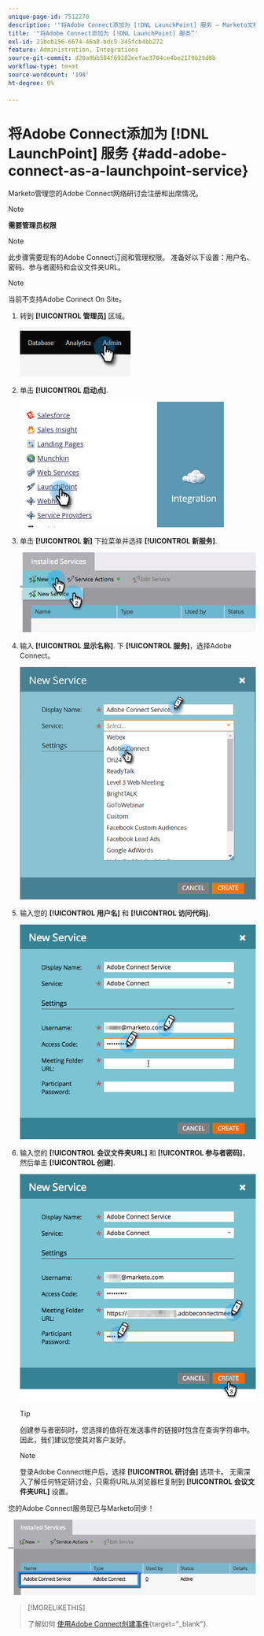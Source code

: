 ```yaml
---
unique-page-id: 7512270
description: '"将Adobe Connect添加为 [!DNL LaunchPoint] 服务 — Marketo文档 — 产品文档”'
title: '"将Adobe Connect添加为 [!DNL LaunchPoint] 服务”'
exl-id: 21beb156-6674-46a8-bdc5-345fcb4bb272
feature: Administration, Integrations
source-git-commit: d20a9bb584f69282eefae3704ce4be2179b29d0b
workflow-type: tm+mt
source-wordcount: '198'
ht-degree: 0%

---
```


# 将Adobe Connect添加为 [!DNL LaunchPoint] 服务 {#add-adobe-connect-as-a-launchpoint-service}

Marketo管理您的Adobe Connect网络研讨会注册和出席情况。

>[!NOTE]
>
>**需要管理员权限**

>[!NOTE]
>
>此步骤需要现有的Adobe Connect订阅和管理权限。 准备好以下设置：用户名、密码、参与者密码和会议文件夹URL。

>[!NOTE]
>
>当前不支持Adobe Connect On Site。

1. 转到 **[!UICONTROL 管理员]** 区域。

   ![](assets/add-adobe-connect-as-a-launchpoint-service-1.png)

1. 单击 **[!UICONTROL 启动点]**.

   ![](assets/add-adobe-connect-as-a-launchpoint-service-2.png)

1. 单击 **[!UICONTROL 新]** 下拉菜单并选择 **[!UICONTROL 新服务]**.

   ![](assets/add-adobe-connect-as-a-launchpoint-service-3.png)

1. 输入 **[!UICONTROL 显示名称]**. 下 **[!UICONTROL 服务]**，选择Adobe Connect。

   ![](assets/add-adobe-connect-as-a-launchpoint-service-4.png)

1. 输入您的 **[!UICONTROL 用户名]** 和 **[!UICONTROL 访问代码]**.

   ![](assets/add-adobe-connect-as-a-launchpoint-service-5.png)

1. 输入您的 **[!UICONTROL 会议文件夹URL]** 和 **[!UICONTROL 参与者密码]**，然后单击 **[!UICONTROL 创建]**.

   ![](assets/add-adobe-connect-as-a-launchpoint-service-6.png)

   >[!TIP]
   >
   >创建参与者密码时，您选择的值将在发送事件的链接时包含在查询字符串中。 因此，我们建议您使其对客户友好。

   >[!NOTE]
   >
   >登录Adobe Connect帐户后，选择 **[!UICONTROL 研讨会]** 选项卡。 无需深入了解任何特定研讨会，只需将URL从浏览器栏复制到 **[!UICONTROL 会议文件夹URL]** 设置。

您的Adobe Connect服务现已与Marketo同步！

![](assets/add-adobe-connect-as-a-launchpoint-service-7.png)

>[!MORELIKETHIS]
>
>了解如何 [使用Adobe Connect创建事件](/help/marketo/product-docs/demand-generation/events/create-an-event/create-an-event-with-adobe-connect.md){target="_blank"}.
